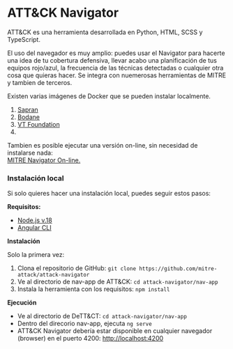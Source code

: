 <h1 dir="auto">ATT&amp;CK Navigator</h1>

<p dir="auto">ATT&amp;CK es una herramienta desarrollada en Python, HTML, SCSS y TypeScript.</p>

<p>El uso del navegador es muy amplio: puedes usar el Navigator para hacerte una idea de tu cobertura defensiva, llevar acabo una planificación de tus equipos rojo/azul, la frecuencia de las técnicas detectadas o cualquier otra cosa que quieras hacer. Se integra con nuemerosas herramientas de MITRE y tambien de terceros.</p>
 
<p dir="auto">Existen varias imágenes de Docker que se pueden instalar localmente.</p>
<ol>
<li><a href="https://hub.docker.com/r/sapran/attack-navigator-docker">Sapran</a></li>
<li><a href="https://hub.docker.com/r/bodane/attack-navigator">Bodane</a></li>
<li><a href="[https://hub.docker.com/r/sapran/attack-navigator-docker">VT Foundation</a></li>
<li><a href="https://hub.docker.com/r/farwarx/attack-navigator"></a></li></ol>

<p dir="auto">Tambien es posible ejecutar una versión on-line, sin necesidad de instalarse nada:<br>
<a href="https://mitre-attack.github.io/attack-navigator/">MITRE Navigator On-line.</a></p>

<h3 dir="auto">Instalación local</h3>
<p dir="auto">Si solo quieres hacer una instalación local, puedes seguir estos pasos:</p>
<p dir="auto"><strong>Requisitos:</strong></p>
<ul dir="auto">
<li><a href="https://nodejs.org/en">Node.js v.18</a></li>
<li><a href="https://angular.io/cli">Angular CLI</a></li></ul>

<p dir="auto"><strong>Instalación</strong></p>
<p>Solo la primera vez:</p>
<ol>
<li>Clona el repositorio de GitHub: <code>git clone https://github.com/mitre-attack/attack-navigator</code></li>
<li>Ve al directorio de nav-app de ATT&CK: <code>cd attack-navigator/nav-app</code></li>
<li>Instala la herramienta con los requisitos: <code>npm install</code></li>
</ol>

<p dir="auto"><strong>Ejecución</strong></p>
<ul dir="auto">
<li>Ve al directorio de DeTT&CT: <code>cd attack-navigator/nav-app</code></li>
<li>Dentro del direcorio nav-app, ejecuta <code>ng serve</code></li>
<li>ATT&CK Navigator debería estar disponible en cualquier navegador (browser) en el puerto 4200: <a href="http://localhost:4200">http://localhost:4200 </a></li> 
</ul>
